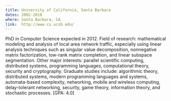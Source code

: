 ```yaml
---
title: University of California, Santa Barbara
dates: 2002-2010
where: Santa Barbara, CA
link:  http://www.cs.ucsb.edu/
---
```


PhD in Computer Science expected in 2012. Field of research: mathematical modeling and analysis of local area network traffic, especially using linear analysis techniques such as singular value decomposition, nonnegative matrix factorization, low-rank matrix completion, and linear subspace segmentation. Other major interests: parallel scientific computing, distributed systems, programming languages, computational theory, security and cryptography. Graduate studies include: algorithmic theory, distributed systems, modern programming languages and systems, automata-based complexity, networking, mobile and wireless computing, delay-tolerant networking, security, game theory, information theory, and stochastic processes. [GPA: 4.0]
